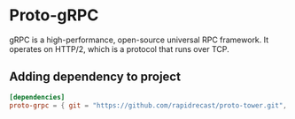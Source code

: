 # Proto-gRPC

gRPC is a high-performance, open-source universal RPC framework.
It operates on HTTP/2, which is a protocol that runs over TCP.

## Adding dependency to project

```toml
[dependencies]
proto-grpc = { git = "https://github.com/rapidrecast/proto-tower.git", subdir = "proto-grpc" }
```
